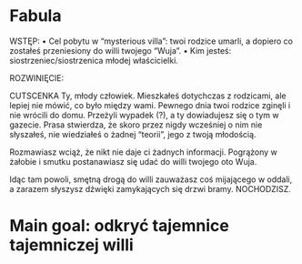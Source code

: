 # Fabula
WSTĘP:
	•	Cel pobytu w “mysterious villa”: twoi rodzice umarli, a dopiero co zostałeś przeniesiony do willi twojego “Wuja”.
	•	Kim jesteś: siostrzeniec/siostrzenica młodej właścicielki.

ROZWINIĘCIE:

CUTSCENKA
Ty, młody człowiek. Mieszkałeś dotychczas z rodzicami, ale lepiej nie mówić, co było między wami. Pewnego dnia twoi rodzice zginęli i nie wrócili do domu. Przeżyli wypadek (?), a ty dowiadujesz się o tym w gazecie. Prasa stwierdza, że skoro przez nigdy wcześniej o nim nie słyszałeś, nie wiedziałeś o żadnej “teorii”, jego z twoją młodością.

Rozmawiasz wciąż, że nikt nie daje ci żadnych informacji.
Pogrążony w żałobie i smutku postanawiasz się udać do willi twojego oto Wuja.

Idąc tam powoli, smętną drogą do willi zauważasz coś mijającego w oddali, a zarazem słyszysz dźwięki zamykających się drzwi bramy. NOCHODZISZ.

# Main goal: odkryć tajemnice tajemniczej willi
